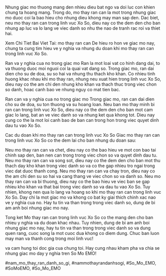 Nhung giac mo thuong mang den nhieu dieu bat ngo va doi luc con khien chung ta hoang mang. Trong do, mo thay ran can la mot trong nhung giac mo duoc coi la bao hieu cho nhung dieu khong may man sap den. Dac biet, neu mo thay ran can trong linh vuc Xo So, dieu nay co the dem den cho ban nhung ap luc va lo lang ve viec danh so nhu the nao de tranh rac roi va thiet hai.



Xem Chi Tiet Bai Viet Tai: mo thay ran can
De hieu ro hon ve giac mo nay, chung ta cung tim hieu ve y nghia va nhung du doan khi mo thay ran can trong linh vuc Xo So.


Ran va y nghia cua no trong giac mo
Ran la mot loai vat co hinh dang dai, to va thuong duoc moi nguoi coi la quai vat dang so. Trong giac mo, ran dai dien cho su de doa, su so hai va nhung thu thach kho khan. Co nhieu tinh huong khac nhau khi mo thay ran, nhung neu xuat hien trong linh vuc Xo So, dieu nay co the am chi den nhung kho khan va thach thuc trong viec chon so danh, hoac canh bao ve nhung nguy co mat tien bac.



Ran can va y nghia cua no trong giac mo
Trong giac mo, ran can dai dien cho su de doa, su ton thuong va su hoang loan. Neu ban mo thay minh bi ran can trong linh vuc Xo So, dieu nay co the dem den cho ban mot cam giac lo lang, bat an ve viec danh so va nhung ket qua khong tot. Dieu nay cung co the la mot loi canh bao de ban can trong hon trong viec quyet dinh dau tu vao Xo So.

Cac du doan khi mo thay ran can trong linh vuc Xo So
Giac mo thay ran can trong linh vuc Xo So co the dem lai cho ban nhung du doan sau:

Neu mo thay ran can va chet, dieu nay co the bao hieu ve mot con bao tai chinh sap den, ban nen can trong trong viec chon so va quyet dinh dau tu.
Neu mo thay ran can va song sot, dieu nay co the dem den cho ban mot thu thach day kho khan trong viec danh so va co the gap nhieu tro ngai trong viec dat duoc thanh cong.
Neu mo thay ran can va chay tron, dieu nay co the am chi den su so hai va cang thang ve viec chon so va danh so.
Neu mo thay ran can va bi thuong, dieu nay co the bao hieu ve viec ban se gap nhieu kho khan va that bai trong viec danh so va dau tu vao Xo So.
Tuy nhien, khong nen qua lo lang va hoang so khi mo thay ran can trong linh vuc Xo So. Day chi la mot giac mo va khong co bat ky giai thich chinh xac nao ve y nghia cua no. Hay tu tin va than trong trong viec danh so, dung de bi am anh boi nhung giac mo nay.

Tong ket
Mo thay ran can trong linh vuc Xo So co the mang den cho ban nhieu y nghia va du doan khac nhau. Tuy nhien, dung de bi am anh boi nhung giac mo nay, hay tu tin va than trong trong viec danh so va dung quen rang, cuoc song la mot cuoc dua khong co diem dung. Chuc ban luon may man va thanh cong trong moi linh vuc!

va cam hung toi doc gia cua chung toi. Hay cung nhau kham pha va chia se nhung giac mo day y nghia tren So Mo EMO!

#nam_mo_thay_ran_danh_so_gi, #nammothayrandanhsogi, #So_Mo_EMO, #SoMoEMO, #So_Mo_EMO
